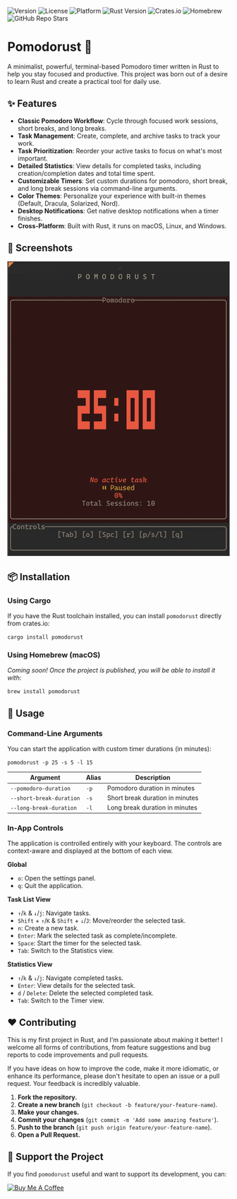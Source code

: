 ![Version](https://img.shields.io/badge/version-0.1.0-blue)
![License](https://img.shields.io/badge/License-CC%20%7C%20BY--NC--SA%204.0-green)
![Platform](https://img.shields.io/badge/platform-macOS%20%7C%20Linux%20%7C%20Windows-blue)
![Rust Version](https://img.shields.io/badge/rust-1.70.0-blue)
![Crates.io](https://img.shields.io/crates/v/pomodorust)
![Homebrew](https://img.shields.io/badge/homebrew-coming%20soon-orange)
![GitHub Repo Stars](https://img.shields.io/github/stars/ruteckimikolaj/pomodorust?style=social)

# Pomodorust 🍅

A minimalist, powerful, terminal-based Pomodoro timer written in Rust to help you stay focused and productive. This project was born out of a desire to learn Rust and create a practical tool for daily use.

## ✨ Features

- **Classic Pomodoro Workflow**: Cycle through focused work sessions, short breaks, and long breaks.
- **Task Management**: Create, complete, and archive tasks to track your work.
- **Task Prioritization**: Reorder your active tasks to focus on what's most important.
- **Detailed Statistics**: View details for completed tasks, including creation/completion dates and total time spent.
- **Customizable Timers**: Set custom durations for pomodoro, short break, and long break sessions via command-line arguments.
- **Color Themes**: Personalize your experience with built-in themes (Default, Dracula, Solarized, Nord).
- **Desktop Notifications**: Get native desktop notifications when a timer finishes.
- **Cross-Platform**: Built with Rust, it runs on macOS, Linux, and Windows.

## 📸 Screenshots
![](/assets/all-gif.webp)

## 📦 Installation

### Using Cargo

If you have the Rust toolchain installed, you can install `pomodorust` directly from crates.io:

```shell
cargo install pomodorust
```

### Using Homebrew (macOS)

*Coming soon! Once the project is published, you will be able to install it with:*

```shell
brew install pomodorust
```

## 🚀 Usage

### Command-Line Arguments

You can start the application with custom timer durations (in minutes):

```shell
pomodorust -p 25 -s 5 -l 15
```

| **Argument**             | **Alias** | **Description**                 |
| ------------------------ | --------- | ------------------------------- |
| `--pomodoro-duration`    | `-p`      | Pomodoro duration in minutes    |
| `--short-break-duration` | `-s`      | Short break duration in minutes |
| `--long-break-duration`  | `-l`      | Long break duration in minutes  |

### In-App Controls

The application is controlled entirely with your keyboard. The controls are context-aware and displayed at the bottom of each view.

**Global**

- `o`: Open the settings panel.
- `q`: Quit the application.

**Task List View**

- `↑`/`k` & `↓`/`j`: Navigate tasks.
- `Shift` + `↑`/`K` & `Shift` + `↓`/`J`: Move/reorder the selected task.
- `n`: Create a new task.
- `Enter`: Mark the selected task as complete/incomplete.
- `Space`: Start the timer for the selected task.
- `Tab`: Switch to the Statistics view.

**Statistics View**

- `↑`/`k` & `↓`/`j`: Navigate completed tasks.
- `Enter`: View details for the selected task.
- `d` / `Delete`: Delete the selected completed task.
- `Tab`: Switch to the Timer view.

## ❤️ Contributing

This is my first project in Rust, and I'm passionate about making it better! I welcome all forms of contributions, from feature suggestions and bug reports to code improvements and pull requests.

If you have ideas on how to improve the code, make it more idiomatic, or enhance its performance, please don't hesitate to open an issue or a pull request. Your feedback is incredibly valuable.

1. **Fork the repository.**
2. **Create a new branch** (`git checkout -b feature/your-feature-name`).
3. **Make your changes.**
4. **Commit your changes** (`git commit -m 'Add some amazing feature'`).
5. **Push to the branch** (`git push origin feature/your-feature-name`).
6. **Open a Pull Request.**

## 💖 Support the Project

If you find `pomodorust` useful and want to support its development, you can:

<a href="https://www.google.com/search?q=https://www.buymeacoffee.com/your-username" target="_blank"><img src="https://www.google.com/search?q=https://www.buymeacoffee.com/assets/img/custom_images/orange_img.png" alt="Buy Me A Coffee"></img></a>
